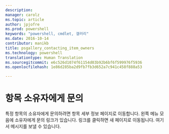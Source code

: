 ```yaml
---
description: 
manager: carolz
ms.topic: article
author: jpjofre
ms.prod: powershell
keywords: "powershell, cmdlet, 갤러리"
ms.date: 2016-10-14
contributor: manikb
title: psgallery_contacting_item_owners
ms.technology: powershell
translationtype: Human Translation
ms.sourcegitcommit: e6c526d1074f61154d03b92b6bf6f599976f5936
ms.openlocfilehash: 1e86d285ba2d9fb7fb3d652a7c941c458f888a53

---
```


# 항목 소유자에게 문의

특정 항목의 소유자에게 문의하려면 항목 세부 정보 페이지로 이동합니다.
왼쪽 메뉴 모음에 소유자에게 문의 링크가 있습니다.
링크를 클릭하면 새 페이지로 이동됩니다.
여기서 메시지를 보낼 수 있습니다.




<!--HONumber=Oct16_HO2-->


